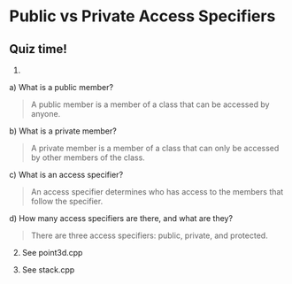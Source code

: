# Public vs Private Access Specifiers

## Quiz time!

1. 
a) What is a public member?

> A public member is a member of a class that can be accessed by anyone.

b) What is a private member?

> A private member is a member of a class that can only be accessed by other members of the class.

c) What is an access specifier?

> An access specifier determines who has access to the members that follow the specifier.

d) How many access specifiers are there, and what are they?

> There are three access specifiers: public, private, and protected.

2. See point3d.cpp

3. See stack.cpp